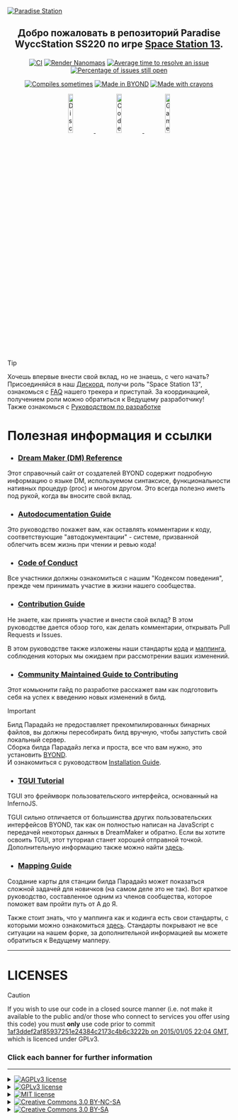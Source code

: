 <a href="#"><img src=".github/assets/paradise.png" alt="Paradise Station"></a>

## <p align="center">Добро пожаловать в репозиторий Paradise WyccStation SS220 по игре [Space Station 13](https://spacestation13.com/).</p>

<p align="center">
	<a href="https://github.com/ss220club/Paradise-SS220/actions?query=workflow%3ACI"><img src="https://github.com/ss220club/Paradise-SS220/workflows/CI/badge.svg" alt="CI"></a>
	<a href="https://github.com/ss220club/Paradise-SS220/actions?query=workflow%3A%22Render+Nanomaps%22"><img src="https://github.com/ss220club/Paradise-SS220/workflows/Render%20Nanomaps/badge.svg" alt="Render Nanomaps"></a>
	<a href="http://isitmaintained.com/project/ss220club/Paradise-SS220"><img src="http://isitmaintained.com/badge/resolution/ss220club/Paradise-SS220.svg" alt="Average time to resolve an issue"></a>
	<a href="http://isitmaintained.com/project/ss220club/Paradise-SS220"><img src="http://isitmaintained.com/badge/open/ss220club/Paradise-SS220.svg" alt="Percentage of issues still open"></a>
</p>

<p align="center">
	<a href="https://xkcd.com/371/"><img src=".github/assets/compiles-sometimes.svg" alt="Compiles sometimes"></a>
	<a href="https://www.reddit.com/r/SS13/comments/5oplxp/what_is_the_main_problem_with_byond_as_an_engine/dclbu1a/"><img src=".github/assets/made-in-byond.gif" alt="Made in BYOND"></a>
	<a href="https://xkcd.com/1811/"><img src=".github/assets/made-with-crayons.svg" alt="Made with crayons"></a>
</p>

<p align="center">
	<a href="https://discord.com/invite/ss220">
		<picture>
			<source media="(prefers-color-scheme: dark)" srcset=".github/assets/discord-light.png">
			<source media="(prefers-color-scheme: light)" srcset=".github/assets/discord-dark.png">
			<img width="15%" alt="Discord" hspace="3%" src=".github/assets/discord-dark.png">
		</picture>
	</a>
	<a href="https://devdocs.paradisestation.org">
		<picture>
			<source media="(prefers-color-scheme: dark)" srcset=".github/assets/book-light.png">
			<source media="(prefers-color-scheme: light)" srcset=".github/assets/book-dark.png">
			<img alt="Code docs" width="15%" hspace="3%" src=".github/assets/book-dark.png">
		</picture>
	</a>
	<a href="https://wiki.ss220.club">
		<picture>
			<source media="(prefers-color-scheme: dark)" srcset=".github/assets/wiki-light.png">
			<source media="(prefers-color-scheme: light)" srcset=".github/assets/wiki-dark.png">
			<img width="15%" alt="Game Wiki" hspace="3%" src=".github/assets/wiki-dark.png">
		</picture>
	</a>
</p>

> [!TIP]
> Хочешь впервые внести свой вклад, но не знаешь, с чего начать?<br>
> Присоединяйся в наш [Дискорд](https://discord.com/invite/ss220), получи роль "Space Station 13", ознакомься с [FAQ](https://discord.com/channels/1097181193939730453/1202404779054202941) нашего трекера и приступай. За координацией, получением роли можно обратиться к Ведущему разработчику!<br>
> Также ознакомься с [Руководством по разработке](https://wiki.ss220.club/index.php/%D0%A0%D1%83%D0%BA%D0%BE%D0%B2%D0%BE%D0%B4%D1%81%D1%82%D0%B2%D0%BE_%D0%BF%D0%BE_%D1%80%D0%B0%D0%B7%D1%80%D0%B0%D0%B1%D0%BE%D1%82%D0%BA%D0%B5)

# Полезная информация и ссылки

- ### [Dream Maker (DM) Reference](https://www.byond.com/docs/ref/)

Этот справочный сайт от создателей BYOND содержит подробную информацию о языке DM, используемом синтаксисе, функциональности нативных процедур (proc) и многом другом. Это всегда полезно иметь под рукой, когда вы вносите свой вклад.

- ### [Autodocumentation Guide](https://devdocs.paradisestation.org/references/autodoc/)

Это руководство покажет вам, как оставлять комментарии к коду, соответствующие "автодокументации" - системе, призванной облегчить всем жизнь при чтении и ревью кода!

- ### [Code of Conduct](https://devdocs.paradisestation.org/code_of_conduct/)

Все участники должны ознакомиться с нашим "Кодексом поведения", прежде чем принимать участие в жизни нашего сообщества.

- ### [Contribution Guide](https://devdocs.paradisestation.org/contributing/)

Не знаете, как принять участие и внести свой вклад? В этом руководстве дается обзор того, как делать комментарии, открывать Pull Requests и Issues.

В этом руководстве также изложены наши стандарты [кода](https://github.com/ss220club/Paradise-SS220/blob/master/.github/CONTRIBUTING.md#specifications) и [маппинга](https://github.com/ss220club/Paradise-SS220/blob/master/.github/CONTRIBUTING.md#mapping-standards), соблюдения которых мы ожидаем при рассмотрении ваших изменений.

- ### [Community Maintained Guide to Contributing](https://wiki.ss220.club/index.php/%D0%A0%D1%83%D0%BA%D0%BE%D0%B2%D0%BE%D0%B4%D1%81%D1%82%D0%B2%D0%BE_%D0%BF%D0%BE_%D1%80%D0%B0%D0%B7%D1%80%D0%B0%D0%B1%D0%BE%D1%82%D0%BA%D0%B5)

Этот комьюнити гайд по разработке расскажет вам как подготовить себя на успех к введению новых изменений в билд.

> [!IMPORTANT]
> Билд Парадайз не предоставляет прекомпилированных бинарных файлов, вы должны пересобирать билд вручную, чтобы запустить свой локальный сервер.<br>
> Сборка билда Парадайз легка и проста, все что вам нужно, это установить [BYOND](https://www.byond.com/download/).<br>
> И ознакомиться с руководством [Installation Guide](.github/DOWNLOADING.md).

- ### [TGUI Tutorial](tgui/docs/tutorial-and-examples.md)

TGUI это фреймворк пользовательского интерфейса, основанный на InfernoJS.

TGUI сильно отличается от большинства других пользовательских интерфейсов BYOND, так как он полностью написан на JavaScript с передачей некоторых данных в DreamMaker и обратно. Если вы хотите освоить TGUI, этот туториал станет хорошей отправной точкой. Дополнительную информацию также можно найти [здесь](tgui).

- ### [Mapping Guide](https://hackmd.io/@tgstation/SyVma0dS5#san7890s-A-Z-Guide-to-Mapping)

Создание карты для станции билда Парадайз может показаться сложной задачей для новичков (на самом деле это не так). Вот краткое руководство, составленное одним из членов сообщества, которое поможет вам пройти путь от А до Я.

Также стоит знать, что у маппинга как и кодинга есть свои стандарты, с которыми можно ознакомиться [здесь](https://github.com/ss220club/Paradise-SS220/blob/master/.github/CONTRIBUTING.md#mapping-standards). Стандарты покрывают не все ситуации на нашем форке, за дополнительной информацией вы можете обратиться к Ведущему мапперу.

---

# LICENSES

> [!CAUTION]
> If you wish to use our code in a closed source manner (i.e. not make it available to the public and/or those who connect to services you offer using this code) you must **only** use code prior to commit [1af3ddef2af85937251e24384c2173c4b6c3222b on 2015/01/05 22:04 GMT](https://github.com/ParadiseSS13/Paradise/commit/1af3ddef2af85937251e24384c2173c4b6c3222b), which is licenced under GPLv3.

### Click each banner for further information

---

<details>
<summary><a href="#"><img src="https://img.shields.io/badge/licence-AGPL_3-red?style=for-the-badge" alt="AGPLv3 license"></a></summary>

> All code after and including commit [1af3ddef2af85937251e24384c2173c4b6c3222b on 2015/01/05 22:04 GMT](https://github.com/ParadiseSS13/Paradise/commit/1af3ddef2af85937251e24384c2173c4b6c3222b) is licensed under the [GNU Affero General Public License version 3](https://www.gnu.org/licenses/agpl-3.0.en.html) unless otherwise specified within the folder or file.

</details>

<details>
<summary><a href="#"><img src="https://img.shields.io/badge/licence-GPL_3-orange?style=for-the-badge" alt="GPLv3 license"></a></summary>

> All code prior to commit [1af3ddef2af85937251e24384c2173c4b6c3222b on 2015/01/05 22:04 GMT](https://github.com/ParadiseSS13/Paradise/commit/1af3ddef2af85937251e24384c2173c4b6c3222b) is licensed under the [GPL General Public License version 3](https://www.gnu.org/licenses/gpl-3.0.en.html)

</details>

<details>
<summary><a href="#"><img src="https://img.shields.io/badge/licence-MIT-green?style=for-the-badge" alt="MIT license"></a></summary>

> Some files are licenced under the [MIT license](https://opensource.org/license/MIT), these files will clearly specify this licence at the head of each file.

</details>

<details>
<summary><a href="#"><img src="https://img.shields.io/badge/licence-CC_3.0_BY--NC--SA-blue?style=for-the-badge" alt="Creative Commons 3.0 BY-NC-SA" align="centre"></a></summary>

> Any files with the ancestor directories [`Paradise/icons/goonstation`](icons/goonstation) or [`Paradise/sound/goonstation`](sound/goonstation) are licensed under the [Creative Commons 3.0 BY-NC-SA license](https://creativecommons.org/licenses/by-nc-sa/3.0).
>
> Further files or folders may also fall under this licence, and any such instances will be specified within the folder or file.

</details>

<details>
<summary><a href="#"><img src="https://img.shields.io/badge/licence-CC_3.0_BY--SA-lightblue?style=for-the-badge" alt="Creative Commons 3.0 BY-SA"></a></summary>

> All other non-code assets, including icons and sound files, are licensed under the [Creative Commons 3.0 BY-SA license](https://creativecommons.org/licenses/by-sa/3.0/), unless otherwise specified within the folder or file.

</details>
